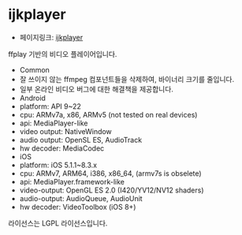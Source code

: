 # ijkplayer
- 페이지링크: [ijkplayer](https://github.com/Bilibili/ijkplayer)

ffplay 기반의 비디오 플레이어입니다.


- Common
 - 잘 쓰이지 않는 ffmpeg 컴포넌트들을 삭제하여, 바이너리 크기를 줄입니다.
 - 일부 온라인 비디오 버그에 대한 해결책을 제공합니다. 
- Android
 - platform: API 9~22
 - cpu: ARMv7a, x86, ARMv5 (not tested on real devices)
 - api: MediaPlayer-like
 - video output: NativeWindow
 - audio output: OpenSL ES, AudioTrack
 - hw decoder: MediaCodec
- iOS
 - platform: iOS 5.1.1~8.3.x
 - cpu: ARMv7, ARM64, i386, x86_64, (armv7s is obselete)
 - api: MediaPlayer.framework-like
 - video-output: OpenGL ES 2.0 (I420/YV12/NV12 shaders)
 - audio-output: AudioQueue, AudioUnit
 - hw decoder: VideoToolbox (iOS 8+)

라이선스는 LGPL 라이선스입니다.  